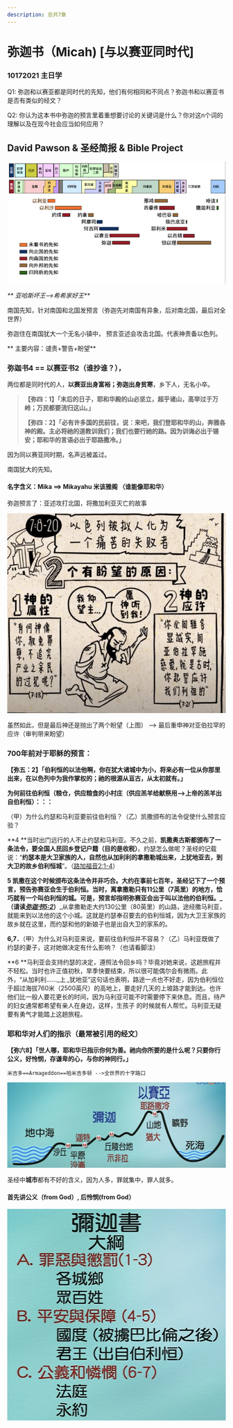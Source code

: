 ```yaml
---
description: 总共7章
---
```


# 弥迦书（Micah) \[与以赛亚同时代]

### 10172021 主日学

Q1: 弥迦和以赛亚都是同时代的先知，他们有何相同和不同点？弥迦书和以赛亚书是否有类似的经文？

Q2: 你认为这本书中弥迦的预言里着重想要讨论的关键词是什么？你对这n个词的理解以及在现今社会应当如何应用？









## David Pawson & 圣经简报 & Bible Project

![](<../.gitbook/assets/image (177).png>)

_** 亚哈斯坏王-->希希家好王**_

南国先知，针对南国和北国发预言（弥迦先对南国有异象，后对南北国，最后对全世界）

 弥迦住在南国犹大一个无名小镇中， 预言亚述会攻击北国。代表神责备以色列。

** 主要内容：谴责+警告+盼望**

###   弥迦书4 == 以赛亚书2（谁抄谁？），

两位都是同时代的人，**以赛亚出身富裕；弥迦出身贫寒**，乡下人，无名小卒。

> **【弥四：1】「末后的日子，耶和华殿的山必坚立，超乎诸山，高举过于万岭；万民都要流归这山。」**
>
> **【弥四：2】「必有许多国的民前往，说：来吧，我们登耶和华的山，奔雅各神的殿。主必将祂的道教训我们；我们也要行祂的路。因为训诲必出于锡安；耶和华的言语必出于耶路撒冷。」**

因为同以赛亚同时期，名声远被盖过。

 南国犹大的先知。

#### 名字含义：Mika ==> Mikayahu 米该雅阁 （谁能像耶和华）

 弥迦预言了：亚述攻打北国，将撒加利亚灭亡的故事

![](<../.gitbook/assets/image (266).png>)

 虽然如此，但是最后神还是抛出了两个盼望（上图） --> 最后重申神对亚伯拉罕的应许（审判带来盼望）



###  700年前对于耶稣的预言：

**【弥五：2】「伯利恒的以法他啊，你在犹大诸城中为小，将来必有一位从你那里出来，在以色列中为我作掌权的；祂的根源从亘古，从太初就有。」**

**为何前往伯利恒（粮仓，供应粮食的小村庄（供应羔羊给献祭用-->上帝的羔羊出自伯利恒）：：：**

（甲）为什么约瑟和马利亚要前往伯利恒？（乙）凯撒颁布的法令促使什么预言应验？

**4 **当时出门远行的人不止约瑟和马利亚。不久之前，**凯撒奥古斯都颁布了一条法令，要全国人民回乡登记户籍（目的是收税）**。约瑟怎么做呢？圣经的记载说：“**约瑟本是大卫家族的人，自然也从加利利的拿撒勒城出来，上犹地亚去，到大卫的故乡伯利恒城**”。（[路加福音2:1-4](https://www.jw.org/cmn-hans/%E5%A4%9A%E5%AA%92%E4%BD%93%E5%9B%BE%E4%B9%A6%E9%A6%86/%E5%9C%A3%E7%BB%8F/%E7%B2%BE%E8%AF%BB%E6%9C%AC%E5%9C%A3%E7%BB%8F/%E5%9C%A3%E7%BB%8F%E5%8D%B7%E7%9B%AE/%E8%B7%AF%E5%8A%A0%E7%A6%8F%E9%9F%B3/2/#v42002001-v42002004)）

 **5 **凯撒在这个时候颁布这条法令并非巧合。大约在事前七百年，圣经记下了一个预言，预告弥赛亚会生于伯利恒。当时，离拿撒勒只有11公里（7英里）的地方，恰巧就有一个叫伯利恒的城。可是，预言却指明弥赛亚会出于叫以法他的伯利恒。_**（请读**_[_**弥迦书5:2**_](https://www.jw.org/cmn-hans/%E5%A4%9A%E5%AA%92%E4%BD%93%E5%9B%BE%E4%B9%A6%E9%A6%86/%E5%9C%A3%E7%BB%8F/%E7%B2%BE%E8%AF%BB%E6%9C%AC%E5%9C%A3%E7%BB%8F/%E5%9C%A3%E7%BB%8F%E5%8D%B7%E7%9B%AE/%E5%BC%A5%E8%BF%A6%E4%B9%A6/5/#v33005002)_**）**_从拿撒勒走大约130公里（80英里）的山路，途经撒马利亚，就能来到以法他的这个小城。这就是约瑟奉召要去的伯利恒城，因为大卫王家族的故乡就在这里，而约瑟和他的新娘子也是出自大卫的家系的。

**6,7．**（甲）为什么对马利亚来说，要前往伯利恒并不容易？（乙）马利亚既做了约瑟的妻子，这对她做决定有什么影响？（也请看脚注）

**6 **马利亚会支持约瑟的决定，遵照法令回乡吗？毕竟对她来说，这趟旅程并不轻松。当时也许正值初秋，旱季快要结束，所以很可能偶尔会有微雨。此外，“从加利利……_上 _犹地亚”这句话也表明，路途一点也不好走，因为伯利恒位于超过海拔760米（2500英尺）的高地上，要走好几天的上坡路才能到达。也许他们比一般人要花更长的时间，因为马利亚可能不时需要停下来休息。而且，待产的妇女通常都希望有亲人在身边，这样，生孩子 的时候就有人帮忙。马利亚无疑要有勇气才能踏上这趟旅程。



### 耶和华对人们的指示（最常被引用的经文）

**【弥六8】「世人哪，耶和华已指示你何为善。祂向你所要的是什么呢？只要你行公义，好怜悯，存谦卑的心，与你的神同行。」**



`米吉多==Armageddon==哈米吉多顿 -->全世界的十字路口`

![ 耶路撒冷被群上环绕](<../.gitbook/assets/image (231).png>)

  圣经中**城市**都有不好的含义，因为人多，罪就集中，罪人就多。

####  首先讲**公义**（from Go**d）, 后怜悯(from God）**

 ![](<../.gitbook/assets/image (269).png>)








